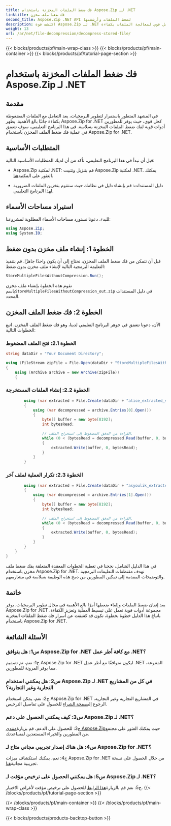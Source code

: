 ```yaml
---
title: فك ضغط الملفات المخزنة باستخدام Aspose.Zip لـ .NET
linktitle: فك ضغط ملف مخزن
second_title: Aspose.Zip .NET API لضغط الملفات وأرشفتها
description: اكتشف قوة Aspose.Zip لـ .NET في هذا الدليل التفصيلي خطوة بخطوة حول فك ضغط الملفات المخزنة. عزز مهاراتك في تطوير البرامج من خلال حل قوي لمعالجة الملفات بكفاءة.
weight: 13
url: /ar/net/file-decompression/decompress-stored-file/
---
```


{{< blocks/products/pf/main-wrap-class >}}
{{< blocks/products/pf/main-container >}}
{{< blocks/products/pf/tutorial-page-section >}}

# فك ضغط الملفات المخزنة باستخدام Aspose.Zip لـ .NET

## مقدمة

في المشهد المتطور باستمرار لتطوير البرمجيات، يعد التعامل مع الملفات المضغوطة بكفاءة جانبًا بالغ الأهمية. يظهر Aspose.Zip for .NET كحل قوي، حيث يوفر للمطورين أدوات قوية لفك ضغط الملفات المخزنة بسلاسة. في هذا البرنامج التعليمي، سوف نتعمق في عملية فك ضغط الملف المخزن باستخدام Aspose.Zip for .NET.

## المتطلبات الأساسية

قبل أن نبدأ في هذا البرنامج التعليمي، تأكد من أن لديك المتطلبات الأساسية التالية:

- Aspose.Zip لمكتبة .NET: قم بتنزيل وتثبيت Aspose.Zip لمكتبة .NET. يمكنك العثور على المكتبة[هنا](https://releases.aspose.com/zip/net/).

- دليل المستندات: قم بإنشاء دليل في نظامك حيث ستقوم بتخزين الملفات الضرورية لهذا البرنامج التعليمي.

## استيراد مساحات الأسماء

للبدء، دعونا نستورد مساحات الأسماء المطلوبة لمشروعنا:

```csharp
using Aspose.Zip;
using System.IO;
```

## الخطوة 1: إنشاء ملف مخزن بدون ضغط

قبل أن نتمكن من فك ضغط الملف المخزن، نحتاج إلى أن يكون واحدًا جاهزًا. قم بتنفيذ التعليمة البرمجية التالية لإنشاء ملف مخزن بدون ضغط:

```csharp
StoreMultipleFilesWithoutCompression.Run();
```

 تقوم هذه الخطوة بإنشاء ملف مخزن باسم`StoreMultipleFilesWithoutCompression_out.zip` في دليل المستندات المحدد.

## الخطوة 2: فك ضغط الملف المخزن

الآن، دعونا نتعمق في جوهر البرنامج التعليمي لدينا، وهو فك ضغط الملف المخزن. اتبع الخطوات التالية:

### الخطوة 2.1: فتح الملف المضغوط

```csharp
string dataDir = "Your Document Directory";

using (FileStream zipFile = File.Open(dataDir + "StoreMultipleFilesWithoutCompression_out.zip", FileMode.Open))
{
    using (Archive archive = new Archive(zipFile))
    {
```

### الخطوة 2.2: إنشاء الملفات المستخرجة

```csharp
        using (var extracted = File.Create(dataDir + "alice_extracted_store_out.txt"))
        {
            using (var decompressed = archive.Entries[0].Open())
            {
                byte[] buffer = new byte[8192];
                int bytesRead;

                // القراءة من الدفق المضغوط إلى استخراج الملف.
                while (0 < (bytesRead = decompressed.Read(buffer, 0, buffer.Length)))
                {
                    extracted.Write(buffer, 0, bytesRead);
                }
            }
        }
```

### الخطوة 2.3: تكرار العملية لملف آخر

```csharp
        using (var extracted = File.Create(dataDir + "asyoulik_extracted_store_out.txt"))
        {
            using (var decompressed = archive.Entries[1].Open())
            {
                byte[] buffer = new byte[8192];
                int bytesRead;

                // القراءة من الدفق المضغوط إلى استخراج الملف.
                while (0 < (bytesRead = decompressed.Read(buffer, 0, buffer.Length)))
                {
                    extracted.Write(buffer, 0, bytesRead);
                }
            }
        }
    }
}
```

في هذا الدليل الشامل، نجحنا في تغطية الخطوات المعقدة المتعلقة بفك ضغط ملف مخزن باستخدام Aspose.Zip for .NET. تهدف مقتطفات التعليمات البرمجية والتوضيحات المقدمة إلى تمكين المطورين من دمج هذه الوظيفة بسلاسة في مشاريعهم.

## خاتمة

يعد إتقان ضغط الملفات وإلغاء ضغطها أمرًا بالغ الأهمية في مجال تطوير البرمجيات. يوفر Aspose.Zip for .NET مجموعة أدوات قوية تعمل على تبسيط العملية وتعزيز الكفاءة. باتباع هذا الدليل خطوة بخطوة، تكون قد كشفت عن أسرار فك ضغط الملفات المخزنة باستخدام Aspose.Zip for .NET.

## الأسئلة الشائعة

### س1: هل يتوافق Aspose.Zip for .NET مع كافة أطر عمل .NET؟

ج1: نعم، تم تصميم Aspose.Zip for .NET ليكون متوافقًا مع أطر عمل .NET المتنوعة، مما يوفر المرونة للمطورين.

### س2: هل يمكنني استخدام Aspose.Zip لـ .NET في كل من المشاريع التجارية وغير التجارية؟

 ج2: نعم، يمكن استخدام Aspose.Zip for .NET في المشاريع التجارية وغير التجارية. الرجوع إلى[صفحة الشراء](https://purchase.aspose.com/buy) للحصول على تفاصيل الترخيص.

### س3: كيف يمكنني الحصول على دعم Aspose.Zip لـ .NET؟

 ج3: للحصول على الدعم، قم بزيارة[منتدى Aspose.Zip](https://forum.aspose.com/c/zip/37)حيث يمكنك العثور على مجتمع من المطورين والخبراء المستعدين لمساعدتك.

### س4: هل هناك إصدار تجريبي مجاني متاح لـ Aspose.Zip for .NET؟

 ج4: نعم، يمكنك استكشاف ميزات Aspose.Zip for .NET من خلال الحصول على نسخة تجريبية مجانية[هنا](https://releases.aspose.com/).

### س5: هل يمكنني الحصول على ترخيص مؤقت لـ Aspose.Zip لـ .NET؟

 ج5: نعم قم بالزيارة[هذا الرابط](https://purchase.aspose.com/temporary-license/) للحصول على ترخيص مؤقت لأغراض الاختبار.
{{< /blocks/products/pf/tutorial-page-section >}}

{{< /blocks/products/pf/main-container >}}
{{< /blocks/products/pf/main-wrap-class >}}

{{< blocks/products/products-backtop-button >}}

